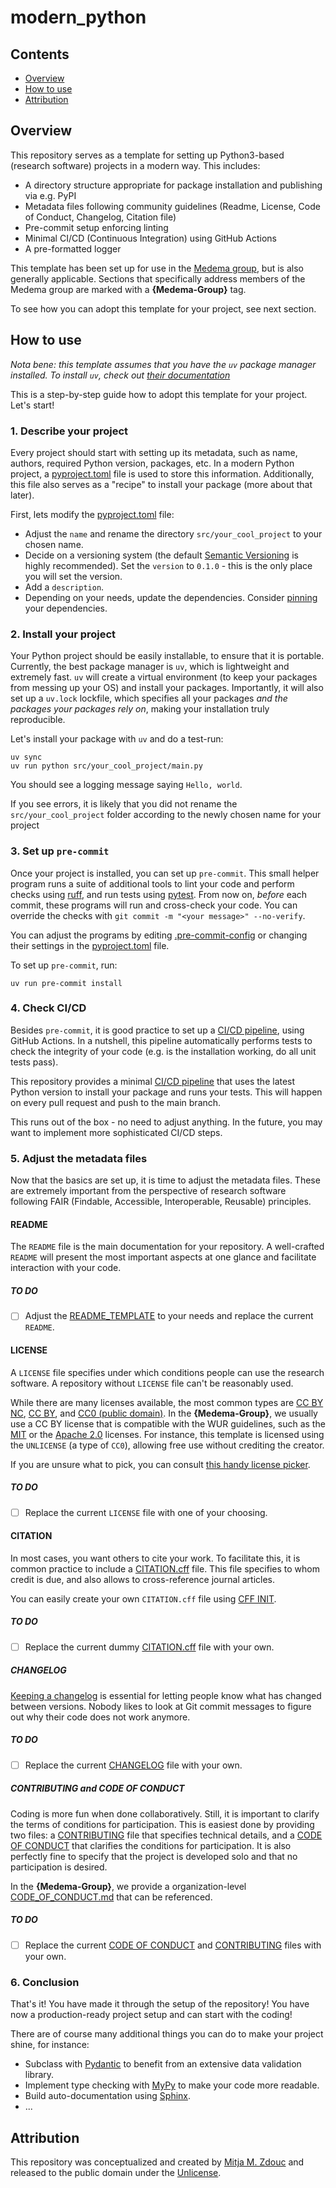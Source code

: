 modern_python
=========

Contents
-----------------
- [Overview](#overview)
- [How to use](#how-to-use)
- [Attribution](#attribution)

## Overview

This repository serves as a template for setting up Python3-based (research software) projects in a modern way. This includes:

- A directory structure appropriate for package installation and publishing via e.g. PyPI
- Metadata files following community guidelines (Readme, License, Code of Conduct, Changelog, Citation file)
- Pre-commit setup enforcing linting
- Minimal CI/CD (Continuous Integration) using GitHub Actions
- A pre-formatted logger

This template has been set up for use in the [Medema group](https://github.com/medema-group), but is also generally applicable.
Sections that specifically address members of the Medema group are marked with a **{Medema-Group}** tag.

To see how you can adopt this template for your project, see next section.

## How to use

*Nota bene: this template assumes that you have the `uv` package manager installed. To install `uv`, check out [their documentation](https://docs.astral.sh/uv/getting-started/installation/)*

This is a step-by-step guide how to adopt this template for your project. Let's start!

### 1. Describe your project

Every project should start with setting up its metadata, such as name, authors, required Python version, packages, etc.
In a modern Python project, a [pyproject.toml](./pyproject.toml) file is used to store this information. 
Additionally, this file also serves as a "recipe" to install your package (more about that later).

First, lets modify the [pyproject.toml](./pyproject.toml) file:

- Adjust the `name` and rename the directory `src/your_cool_project` to your chosen name.
- Decide on a versioning system (the default [Semantic Versioning](https://semver.org/) is highly recommended). Set the `version` to `0.1.0` - this is the only place you will set the version.
- Add a `description`.
- Depending on your needs, update the dependencies. Consider [pinning](https://packaging.python.org/en/latest/guides/writing-pyproject-toml/) your dependencies.

### 2. Install your project

Your Python project should be easily installable, to ensure that it is portable. 
Currently, the best package manager is `uv`, which is lightweight and extremely fast. 
`uv` will create a virtual environment (to keep your packages from messing up your OS) and install your packages.
Importantly, it will also set up a `uv.lock` lockfile, which specifies all your packages *and the packages your packages rely on*, making your installation truly reproducible. 

Let's install your package with `uv` and do a test-run:

```commandline
uv sync
uv run python src/your_cool_project/main.py
```

You should see a logging message saying `Hello, world`.

If you see errors, it is likely that you did not rename the `src/your_cool_project` folder according to the newly chosen name for your project

### 3. Set up `pre-commit`

Once your project is installed, you can set up `pre-commit`. 
This small helper program runs a suite of additional tools to lint your code and perform checks using [ruff](https://docs.astral.sh/ruff/), and run tests using [pytest](https://docs.pytest.org/en/stable/).
From now on, *before* each commit, these programs will run and cross-check your code.
You can override the checks with `git commit -m "<your message>" --no-verify`.

You can adjust the programs by editing [.pre-commit-config](./.pre-commit-config.yaml) or changing their settings in the [pyproject.toml](./pyproject.toml) file.

To set up `pre-commit`, run:

```commandline
uv run pre-commit install
```

### 4. Check CI/CD

Besides `pre-commit`, it is good practice to set up a [CI/CD pipeline](https://en.wikipedia.org/wiki/CI/CD), using GitHub Actions.
In a nutshell, this pipeline automatically performs tests to check the integrity of your code (e.g. is the installation working, do all unit tests pass).

This repository provides a minimal [CI/CD pipeline](.github/workflows/cicd.yml) that uses the latest Python version to install your package and runs your tests. 
This will happen on every pull request and push to the main branch.

This runs out of the box - no need to adjust anything. 
In the future, you may want to implement more sophisticated CI/CD steps.

### 5. Adjust the metadata files

Now that the basics are set up, it is time to adjust the metadata files. 
These are extremely important from the perspective of research software following FAIR (Findable, Accessible, Interoperable, Reusable) principles.

#### README

The `README` file is the main documentation for your repository.
A well-crafted `README` will present the most important aspects at one glance and facilitate interaction with your code.

##### TO DO

- [ ] Adjust the [README_TEMPLATE](./README_TEMPLATE.md) to your needs and replace the current `README`.

#### LICENSE

A `LICENSE` file specifies under which conditions people can use the research software. 
A repository without `LICENSE` file can't be reasonably used.

While there are many licenses available, the most common types are [CC BY NC](https://creativecommons.org/licenses/by-nc/4.0/deed), [CC BY](https://creativecommons.org/licenses/by/4.0/deed.en), and [CC0 (public domain)](https://creativecommons.org/public-domain/cc0/).
In the **{Medema-Group}**, we usually use a CC BY license that is compatible with the WUR guidelines, such as the [MIT](https://opensource.org/license/mit) or the [Apache 2.0](https://opensource.org/license/apache-2-0) licenses.
For instance, this template is licensed using the `UNLICENSE` (a type of `CC0`), allowing free use without crediting the creator.

If you are unsure what to pick, you can consult [this handy license picker](https://creativecommons.org/chooser/).

##### TO DO

- [ ] Replace the current `LICENSE` file with one of your choosing.

#### CITATION

In most cases, you want others to cite your work. 
To facilitate this, it is common practice to include a [CITATION.cff](./CITATION.cff) file.
This file specifies to whom credit is due, and also allows to cross-reference journal articles.

You can easily create your own `CITATION.cff` file using [CFF INIT](https://citation-file-format.github.io/cff-initializer-javascript/#/).

##### TO DO

- [ ] Replace the current dummy [CITATION.cff](CITATION.cff) file with your own.

##### CHANGELOG

[Keeping a changelog](https://keepachangelog.com/en/1.1.0/) is essential for letting people know what has changed between versions.
Nobody likes to look at Git commit messages to figure out why their code does not work anymore.

##### TO DO

- [ ] Replace the current [CHANGELOG](CHANGELOG.md) file with your own.

##### CONTRIBUTING and CODE OF CONDUCT

Coding is more fun when done collaboratively. 
Still, it is important to clarify the terms of conditions for participation. 
This is easiest done by providing two files: a [CONTRIBUTING](CONTRIBUTING.md) file that specifies technical details, and a [CODE OF CONDUCT](CODE_OF_CONDUCT.md) that clarifies the conditions for participation.
It is also perfectly fine to specify that the project is developed solo and that no participation is desired.

In the **{Medema-Group}**, we provide a organization-level [CODE_OF_CONDUCT.md](https://github.com/medema-group/.github/blob/main/CODE_OF_CONDUCT.md) that can be referenced.

##### TO DO

- [ ] Replace the current [CODE OF CONDUCT](CODE_OF_CONDUCT.md) and [CONTRIBUTING](CONTRIBUTING.md) files with your own.


### 6. Conclusion

That's it! You have made it through the setup of the repository!
You have now a production-ready project setup and can start with the coding!

There are of course many additional things you can do to make your project shine, for instance:

- Subclass with [Pydantic](https://docs.pydantic.dev/latest/) to benefit from an extensive data validation library.
- Implement type checking with [MyPy](https://mypy-lang.org/) to make your code more readable.
- Build auto-documentation using [Sphinx](https://www.sphinx-doc.org/en/master/).
- ...

## Attribution

This repository was conceptualized and created by [Mitja M. Zdouc](https://mmzdouc.github.io/) and released to the public domain under the [Unlicense](LICENSE).
